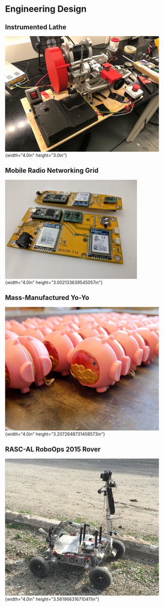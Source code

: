 # Engineering Design

## Instrumented Lathe

![](./media/Design/image1.jpeg){width="4.0in" height="3.0in"}

## Mobile Radio Networking Grid

![](./media/Design/image2.png){width="4.0in"
height="3.002133639545057in"}

## Mass-Manufactured Yo-Yo

![](./media/Design/image3.png){width="4.0in"
height="3.2072648731408573in"}

## RASC-AL RoboOps 2015 Rover

![](./media/Design/image4.png){width="4.0in"
height="3.561966316710411in"}
